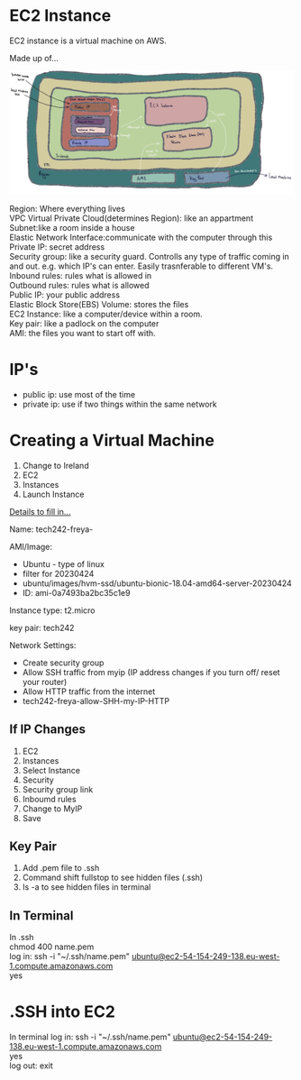 # EC2 Instance

EC2 instance is a virtual machine on AWS.

Made up of...

![EC2.jpg](ReadMeImages/EC2.jpg)

Region: Where everything lives<br>
VPC Virtual Private Cloud(determines Region): like an appartment<br>
Subnet:like a room inside a house<br>
Elastic Network Interface:communicate with the computer through this<br>
Private IP: secret address<br>
Security group: like a security guard. Controlls any type of traffic coming in and out. e.g. which IP's can enter. Easily trasnferable to different VM's.<br>
Inbound rules: rules what is allowed in<br>
Outbound rules: rules what is allowed <br>
Public IP: your public address<br>
Elastic Block Store(EBS) Volume: stores the files<br>
EC2 Instance: like a computer/device within a room.<br>
Key pair: like a padlock on the computer<br>
AMI: the files you want to start off with.<br>

# IP's

- public ip: use most of the time
- private ip: use if two things within the same network

# Creating a Virtual Machine

1. Change to Ireland<br>
2. EC2<br>
3. Instances<br>
4. Launch Instance<br>


<u>Details to fill in...</u>

Name: tech242-freya-

AMI/Image:<br>
- Ubuntu - type of linux<br>
- filter for 20230424<br>
- ubuntu/images/hvm-ssd/ubuntu-bionic-18.04-amd64-server-20230424<br>
- ID: ami-0a7493ba2bc35c1e9

Instance type: t2.micro

key pair: tech242

Network Settings:<br>
- Create security group<br>
- Allow SSH traffic from myip (IP address changes if you turn off/ reset your router)<br>
- Allow HTTP traffic from the internet<br>
- tech242-freya-allow-SHH-my-IP-HTTP

## If IP Changes

1. EC2<br>
2. Instances<br>
3. Select Instance<br>
4. Security<br>
5. Security group link<br>
6. Inboumd rules<br>
7. Change to MyIP<br>
8. Save<br>


## Key Pair

1. Add .pem file to .ssh<br>
2. Command shift fullstop to see hidden files (.ssh)<br>
3. ls -a to see hidden files in terminal

## In Terminal
In .ssh<br>
chmod 400 name.pem<br>
log in: ssh -i "~/.ssh/name.pem" ubuntu@ec2-54-154-249-138.eu-west-1.compute.amazonaws.com<br>
yes<br>

# .SSH into EC2

In terminal
log in: ssh -i "~/.ssh/name.pem" ubuntu@ec2-54-154-249-138.eu-west-1.compute.amazonaws.com<br>
yes<br>
log out: exit






